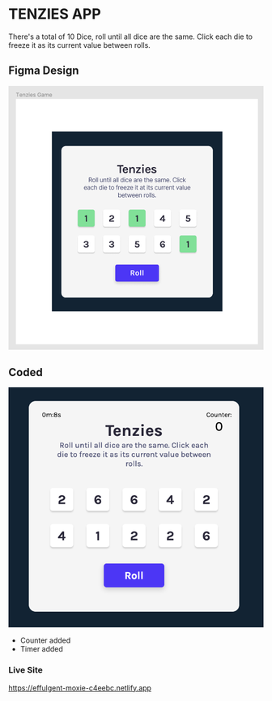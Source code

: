 # TENZIES APP 

There's a total of 10 Dice, roll until all dice are the same. Click each die to freeze it as its current value between rolls.

## Figma Design
![figma design](src/images/figma-design.png)

## Coded 
![my design](src/images/my-design.png)
- Counter added
- Timer added

### Live Site
https://effulgent-moxie-c4eebc.netlify.app